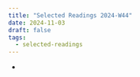 ```yaml
---
title: "Selected Readings 2024-W44"
date: 2024-11-03
draft: false
tags:
  - selected-readings
---
```


- 